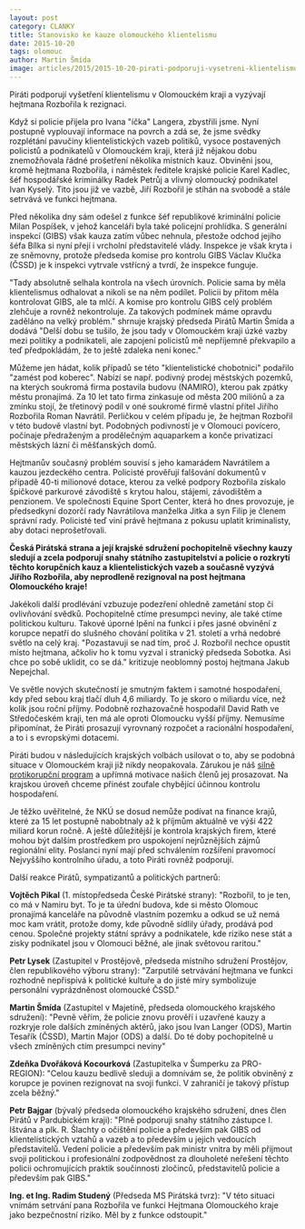 ```yaml
---
layout: post
category: CLANKY
title: Stanovisko ke kauze olomouckého klientelismu
date: 2015-10-20
tags: olomouc
author: Martin Šmída
image: articles/2015/2015-10-20-pirati-podporuji-vysetreni-klientelismu-v-olomouckem-kraji-a-vyzyvaji-hejtmana-rozborila-k-rezignaci.jpg   #751x422 pixelu
---
```

Piráti podporují vyšetření klientelismu v Olomouckém kraji a vyzývají hejtmana Rozbořila k rezignaci.

Když si policie přijela pro Ivana "íčka" Langera, zbystřili jsme. Nyní postupně vyplouvají informace na povrch a zdá se, že jsme svědky rozplétání pavučiny klientelistických vazeb politiků, vysoce postavených policistů a podnikatelů v Olomouckém kraji, která již nějakou dobu znemožňovala řádné prošetření několika místních kauz. Obviněni jsou, kromě hejtmana Rozbořila, i náměstek ředitele krajské policie Karel Kadlec, šéf hospodářské kriminálky Radek Petrůj a vlivný olomoucký podnikatel Ivan Kyselý. Tito jsou již ve vazbě, Jiří Rozbořil je stíhán na svobodě a stále setrvává ve funkci hejtmana.

Před několika dny sám odešel z funkce šéf republikové kriminální policie Milan Pospíšek, v jehož kanceláři byla také policejní prohlídka. S generální inspekcí (GIBS) však kauza zatím vůbec nehnula, přestože odchod jejího šéfa Bílka si nyní přejí i vrcholní představitelé vlády.  Inspekce je však kryta i ze sněmovny, protože předseda komise pro kontrolu GIBS Václav Klučka (ČSSD) je k inspekci vytrvale vstřícný a tvrdí, že inspekce funguje. 

"Tady absolutně selhala kontrola na všech úrovních. Policie sama by měla klientelismus odhalovat a nikoli se na něm podílet. Policii by přitom měla kontrolovat GIBS, ale ta mlčí. A komise pro kontrolu GIBS celý problém zlehčuje a rovněž nekontroluje. Za takových podmínek máme opravdu zaděláno na velký problém." shrnuje krajský předseda Pirátů Martin Šmída a dodává "Delší dobu se tušilo, že jsou tady v Olomouckém kraji úzké vazby mezi politiky a podnikateli, ale zapojení policistů mě nepříjemně překvapilo a teď předpokládám, že to ještě zdaleka není konec."
    
Můžeme jen hádat, kolik případů se této "klientelistické chobotnici" podařilo "zamést pod koberec". Nabízí se např. podivný prodej městských pozemků, na kterých soukromá firma postavila budovu (NAMIRO), kterou pak zpátky městu pronajímá. Za 10 let tato firma zinkasuje od města 200 miliónů a za zmínku stojí, že třetinový podíl v oné soukromé firmě vlastní přítel Jiřího Rozbořila Roman Navrátil. Perličkou v celém případu je, že hejtman Rozbořil v této budově vlastní byt. Podobných podivností je v Olomouci povícero, počínaje předraženým a prodělečným aquaparkem a konče privatizací městských lázní či měšťanských domů.

Hejtmanův současný problém souvisí s jeho kamarádem Navrátilem a kauzou jezdeckého centra. Policisté prověřují falšování dokumentů v případě 40-ti mi­lionové dotace, kterou za velké podpory Rozbořila získalo špičkové parkurové závodiště s krytou halou, stájemi, závodištěm a penzionem. Ve společnosti Equine Sport Center, která ho dnes provozuje, je předsedkyní dozorčí rady Navrátilova manželka Jitka a syn Filip je členem správní rady. Policisté teď viní právě hejtmana z pokusu uplatit kriminalisty, aby dotaci neprošetřovali.
    
**Česká Pirátská strana  a její krajské sdružení pochopitelně všechny kauzy sledují a zcela podporují snahy státního zastupitelství a policie o rozkrytí těchto korupčních kauz a klientelistických vazeb a současně vyzývá Jiřího Rozbořila, aby neprodleně rezignoval na post hejtmana Olomouckého kraje!**

Jakékoli další prodlévání vzbuzuje podezření ohledně zametání stop či ovlivňování svědků. Pochopitelně ctíme presumpci neviny, ale také ctíme politickou kulturu. Takové úporné lpění na funkci i přes jasné obvinění z korupce nepatří do slušného chování politika v 21. století a vrhá nedobré světlo na celý kraj. "Pozastavuji se nad tím, proč J. Rozbořil nechce opustit místo hejtmana, ačkoliv ho k tomu vyzval i stranický předseda Sobotka. Asi chce po sobě uklidit, co se dá." kritizuje neoblomný postoj hejtmana Jakub Nepejchal.

Ve světle nových skutečností je smutným faktem i samotné hospodaření, kdy před sebou kraj tlačí dluh 4,6 miliardy. To je skoro o miliardu více, než kolik jsou roční příjmy. Podobně rozhazovačně hospodařil David Rath ve Středočeském kraji,  ten má ale oproti Olomoucku vyšší příjmy. Nemusíme připomínat, že Piráti prosazují vyrovnaný rozpočet a racionální hospodaření, a to i s evropskými dotacemi.

Piráti budou v následujících krajských volbách usilovat o to, aby se podobná situace v Olomouckém kraji již nikdy neopakovala. Zárukou je náš [silně protikorupční program](https://wiki.pirati.cz/program/transparence) a upřímná motivace našich členů jej prosazovat. Na krajskou úroveň chceme přinést zoufale chybějící účinnou kontrolu hospodaření.

Je těžko uvěřitelné, že NKÚ se dosud nemůže podívat na finance krajů, které za 15 let postupně nabobtnaly až k příjmům aktuálně ve výši 422 miliard korun ročně. A ještě důležitější je kontrola krajských firem, které mohou být dalším prostředkem pro uspokojení nejrůznějších zájmů regionální elity. Poslanci nyní mají před schválením rozšíření pravomocí Nejvyššího kontrolního úřadu, a toto Piráti rovněž podporují.

Další reakce Pirátů, sympatizantů a politických partnerů:

**Vojtěch Pikal** (1. místopředseda České Pirátské strany): "Rozbořil, to je ten, co má v Namiru byt. To je ta úřední budova, kde si město Olomouc pronajímá kanceláře na původně vlastním pozemku a odkud se už nemá moc kam vrátit, protože domy, kde původně sídlily úřady, prodává pod cenou. Společné projekty státní správy a podnikatele, kde riziko nese stát a zisky podnikatel jsou v Olomouci běžné, ale jinak světovou raritou."

**Petr Lysek** (Zastupitel v Prostějově, předseda místního sdružení Prostějov, člen republikového výboru strany): "Zarputilé setrvávání hejtmana ve funkci rozhodně nepřispívá k politické kultuře a do jisté míry symbolizuje personální vyprázdněnost olomoucké ČSSD."

**Martin Šmída** (Zastupitel v Majetíně, předseda olomouckého krajského sdružení): "Pevně věřím, že policie znovu prověří i uzavřené kauzy a rozkryje role dalších zmíněných aktérů, jako jsou Ivan Langer (ODS),  Martin Tesařík (ČSSD), Martin Major (ODS) a další. Do té doby pochopitelně u všech zmíněných ctím presumpci neviny"

**Zdeňka Dvořáková Kocourková** (Zastupitelka v Šumperku za PRO-REGION): "Celou kauzu bedlivě sleduji a domnívám se, že politik obviněný z korupce je povinen rezignovat na svoji funkci. V zahraničí je takový přístup zcela běžný."   

**Petr Bajgar** (bývalý předseda olomouckého krajského sdružení, dnes člen Pirátů v Pardubickém kraji): "Plně podporuji snahy státního zástupce I. Ištvána a plk. R. Šlachty o očištění policie a především pak GIBS od klientelistických vztahů a vazeb a to především u jejich vedoucích představitelů. Vedení policie a především pak ministr vnitra by měli přijmout svoji politickou i profesionální zodpovědnost za dlouholeté neřešení těchto policii ochromujících praktik součinnosti zločinců, představitelů policie a především pak GIBS."

**Ing. et Ing. Radim Studený** (Předseda MS Pirátská tvrz): "V této situaci vnímám setrvání pana Rozbořila ve funkci Hejtmana Olomouckého kraje jako bezpečnostní riziko. Měl by z funkce odstoupit."